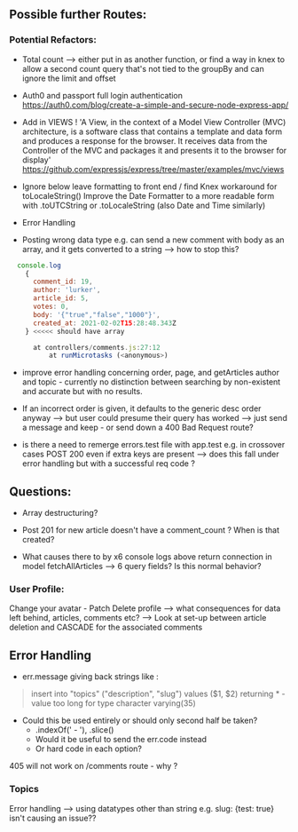 ## Possible further Routes:

### Potential Refactors:

- Total count --> either put in as another function, or find a way in knex to allow a second count query that's not tied to the groupBy and can ignore the limit and offset

- Auth0 and passport full login authentication
  https://auth0.com/blog/create-a-simple-and-secure-node-express-app/

- Add in VIEWS ! 'A View, in the context of a Model View Controller (MVC) architecture, is a software class that contains a template and data form and produces a response for the browser. It receives data from the Controller of the MVC and packages it and presents it to the browser for display' https://github.com/expressjs/express/tree/master/examples/mvc/views


- Ignore below leave formatting to front end / find Knex workaround for toLocaleString()
Improve the Date Formatter to a more readable form with .toUTCString or .toLocaleString (also Date and Time similarly)

- Error Handling
- Posting wrong data type e.g. can send a new comment with body as an array, and it gets converted to a string --> how to stop this? 

```js
  console.log
    {
      comment_id: 19,
      author: 'lurker',
      article_id: 5,
      votes: 0,
      body: '{"true","false","1000"}',
      created_at: 2021-02-02T15:28:48.343Z
    } <<<<< should have array

      at controllers/comments.js:27:12
          at runMicrotasks (<anonymous>)
```
   - improve error handling concerning order, page, and getArticles author and topic - currently no distinction between searching by non-existent and accurate but with no results.

   - If an incorrect order is given, it defaults to the generic desc order anyway --> but user could presume their query has worked --> just send a message and keep - or send down a 400 Bad Request route?

  - is there a need to remerge errors.test file with app.test e.g. in crossover cases POST 200 even if extra keys are present --> does this fall under error handling but with a successful req code ?
  
  ##  Questions:

- Array destructuring?

- Post 201 for new article doesn't have a comment_count ? When is that created?

- What causes there to by x6 console logs above return connection in model fetchAllArticles --> 6 query fields? Is this normal behavior?

### User Profile:

Change your avatar - Patch
Delete profile --> what consequences for data left behind, articles, comments etc? --> Look at set-up between article deletion and CASCADE for the associated comments

## Error Handling

- err.message giving back strings like : 
>insert into "topics" ("description", "slug") values ($1, $2) returning * - value too long for type character varying(35)
- Could this be used entirely or should only second half be taken? 
  - .indexOf(' - '), .slice()
  - Would it be useful to send the err.code instead
  - Or hard code in each option? 

405 will not work on /comments route - why ?
### Topics

Error handling --> using datatypes other than string e.g. slug: {test: true} isn't causing an issue??


